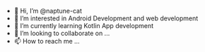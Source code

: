 - 👋 Hi, I’m @naptune-cat
- 👀 I’m interested in Android Development and web development
- 🌱 I’m currently learning Kotlin App development
- 💞️ I’m looking to collaborate on ...
- 📫 How to reach me ...

<!---
naptune-cat/naptune-cat is a ✨ special ✨ repository because its `README.md` (this file) appears on your GitHub profile.
You can click the Preview link to take a look at your changes.
--->
